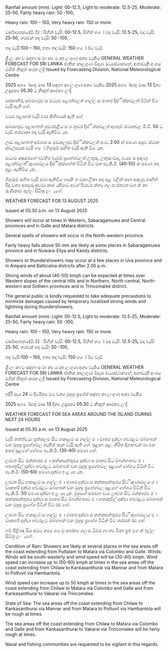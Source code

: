 Rainfall amount (mm): Light: 00-12.5, Light to moderate: 12.5-25, Moderate: 25-50, Fairly heavy rain: 50 -100,

Heavy rain: 100 – 150, Very heavy rain: 150 or more.

වර්ෂාපතනය(මි.මී) : සිහින් වැසි: 00-12.5, සිහින් හ ෝ මද වැසි: 12.5-25, මද වැසි: 25-50, තරමක් තද වැසි: 50 -100,

තද වැසි:100 – 150, ඉතා තද වැසි: 150 හ ෝ ඊට වැඩි

ශ්‍රී ලං කා ව සඳහා ස මා න්‍ය ය කා ලංගුණ අන්‍ය වැකිය GENERAL WEATHER FORECAST FOR SRI LANKA ජාතික කාලගුණ විදයා මධ්‍යස්ථානහේ, අනාවැකි අංශය මගින් නිකුත් කරන ලදි Issued by Forecasting Division, National Meteorological Centre

2025 අග ෝසතු මාස 13 සඳහා කා ලංගුණ අන්‍ය වැකිය 2025 අග ෝසතු මාස 13 දින්‍ය උදෑසන්‍ය 05.30 ට නිකුත් කාරන්‍ය ලංදි.

බස්නාහිර, සබරගමුව ස මධ්‍යම පළාත්වලත් ගාල්ල ස මාතර දිස්ික්කවලත් විටින් විට වැසි ඇති හේ.

වයඹ පළාහත් වැසි වාර කිහිපයක් ඇති හේ.

සබරගමුව පළාහතත් නුවරඑළිය ස ම නුවර දිස්ික්කවලත් ඇතැම් ස්ථානවල මි.මී. 50 ට වැඩි තරමාකා තද වැසි ඇතිවිය ැක.

ඌව පළාහතත් අම්පාර ස මඩකලපුව දිස්ික්කවලත් ප.ව. 2.00 න් පමණ පසුව ස්ථාන ස්වල්පයක වැසි හ ෝ ගිගුරුම් සහිත වැසි ඇති විය ැක.

මධ්‍යම කඳුකරහේ බටහිර බැවුම් ප්‍රහේශවලත් උතුරු, උතුරු-මැද, වයඹ ස දකුණු පළාත්වලත් ිකුණාමලය දිස්ික්කහේත් විටින් විට මන පැ.කි.මී. (40-50) ක පමණ තද සුළං ඇතිවිය ැක.

ගිගුරුම් සහිත වැසි සමා ඇතිවිය හාැකි ත වකා ලිකා තද සුළ වලින් සහා අකුණු මාඟින් සිදු වන්‍ය අන්‍යුරු අවමා කාර ැනීමාට අවශ්‍ පියවර න්න්‍ය ගලංස ජන්‍යත වග න් කා රුණිකාව ඉල්ලං සිටිනු ලංැගේ.

WEATHER FORECAST FOR 13 AUGUST 2025

Issued at 05.30 a.m. on 13 August 2025

Showers will occur at times in Western, Sabaragamuwa and Central provinces and in Galle and Matara districts.

Several spells of showers will occur in the North-western province.

Fairly heavy falls above 50 mm are likely at some places in Sabaragamuwa province and in Nuwara-Eliya and Kandy districts.

Showers or thundershowers may occur at a few places in Uva province and in Ampara and Batticaloa districts after 2.00 p.m.

Strong winds of about (40-50) kmph can be expected at times over Western slopes of the central hills and in Northern, North-central, North-western and Sothern provinces and in Trincomalee district.

The general public is kindly requested to take adequate precautions to minimize damages caused by temporary localized strong winds and lightning during thundershowers.

Rainfall amount (mm): Light: 00-12.5, Light to moderate: 12.5-25, Moderate: 25-50, Fairly heavy rain: 50 -100,

Heavy rain: 100 – 150, Very heavy rain: 150 or more.

වර්ෂාපතනය(මි.මී) : සිහින් වැසි: 00-12.5, සිහින් හ ෝ මද වැසි: 12.5-25, මද වැසි: 25-50, තරමක් තද වැසි: 50 -100,

තද වැසි:100 – 150, ඉතා තද වැසි: 150 හ ෝ ඊට වැඩි

ශ්‍රී ලං කා ව සඳහා ස මා න්‍ය ය කා ලංගුණ අන්‍ය වැකිය GENERAL WEATHER FORECAST FOR SRI LANKA ජාතික කාලගුණ විදයා මධ්‍යස්ථානහේ, අනාවැකි අංශය මගින් නිකුත් කරන ලදි Issued by Forecasting Division, National Meteorological Centre

ඉදිරි පැය 24 ට දිවයින්‍ය වට වන්‍ය මුහුදු ප්‍රගේශ්‍ සඳහා කා ලංගුණ අන්‍ය වැකිය

2025 අග ෝසතු මාස 13 දින්‍ය උදෑසන්‍ය 05.30 ට නිකුත් කාරන්‍ය ලංදි.

WEATHER FORECAST FOR SEA AREAS AROUND THE ISLAND DURING NEXT 24 HOURS

Issued at 05.30 a.m. on 13 August 2025

වැසි තත්ත්වය: පුත්තලම සිට හකාළඹ ස ගාල්ල ර ා මාතර දක්වා හවරළට ඔබ්හබන් වන මුහුදු ප්‍රහේශවල තැනින් තැන වැසි ඇති හේ. සුළඟ: සුළං නිරිත දිශාහවන් මා එන අතර සුළහේ හේගය පැ.කි.මී. (30-40) පමණ හේ.

ලාවත සිට මන්නාරම ර ා කන්කසන්තුරය දක්වා ස මාතර සිට ම්බන්හතාට ර ා හපාතුවිල් දක්වා හවරළට ඔබ්හබන් වන මුහුදු ප්‍රහේශවල සුළහේ හේගය විටින් විට පැ.කි.මී. (50-60) පමණ දක්වා ඉ ළ යා ැක.

ලාවත සිට හකාළඹ ස ගාල්ල ර ා මාතර දක්වා ස කන්කසන්තුරය සිට ිකුණාමලය ර ා වාකහර් දක්වා හවරළට ඔබ්හබන් වන මුහුදු ප්‍රහේශවල සුළහේ හේගය විටින් විට පැ.කි.මී. 50 පමණ දක්වා ඉ ළ යා ැක. මුහුගේ සතවභ වය: ලාවත සිට මන්නාරම ර ා කන්කසන්තුරය දක්වා ස මාතර සිට ම්බන්හතාට ර ා හපාතුවිල් දක්වා හවරළට ඔබ්හබන් වන මුහුදු ප්‍රහේශ විටින් විට රළු හේ.

ලාවත සිට හකාළඹ ස ගාල්ල ර ා මාතර දක්වා ස කන්කසන්තුරය සිට ිකුණාමලය ර ා වාකහර් දක්වා හවරළට ඔබ්හබන් වන මුහුදු ප්‍රහේශ විටින් විට තරමක් රළු හේ.

ගම් පිළිබඳ සිය අවධ න්‍යය ගය මු කාරන්‍ය ගලංස ධීවර හා න්‍ය විකා ප්‍රජ වග න් ඉල්ලං සිටිනු ලංැගේ.

Condition of Rain: Showers are likely at several places in the sea areas off the coast extending from Puttalam to Matara via Colombo and Galle. Winds: Winds will be south-westerly and wind speed will be (30-40) kmph. Wind speed can increase up to (50-60) kmph at times in the sea areas off the coast extending from Chilaw to Kankasanthurai via Mannar and from Matara to Pottuvil via Hambantota.

Wind speed can increase up to 50 kmph at times in the sea areas off the coast extending from Chilaw to Matara via Colombo and Galle and from Kankasanthurai to Vakarai via Trincomalee.

State of Sea: The sea areas off the coast extending from Chilaw to Kankasanthurai via Mannar and from Matara to Pottuvil via Hambantota will be rough at times.

The sea areas off the coast extending from Chilaw to Matara via Colombo and Galle and from Kankasanthurai to Vakarai via Trincomalee will be fairly rough at times.

Naval and fishing communities are requested to be vigilant in this regards.